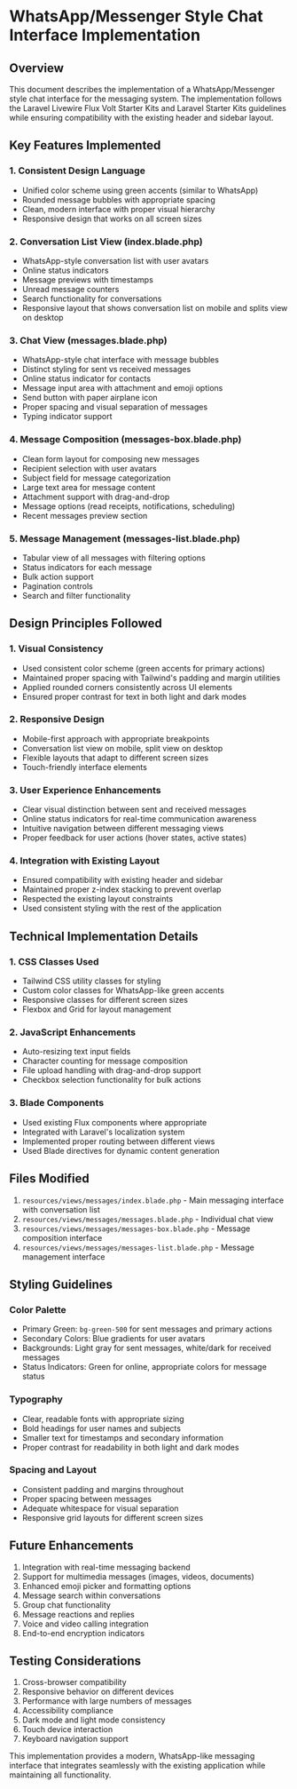# WhatsApp/Messenger Style Chat Interface Implementation

## Overview
This document describes the implementation of a WhatsApp/Messenger style chat interface for the messaging system. The implementation follows the Laravel Livewire Flux Volt Starter Kits and Laravel Starter Kits guidelines while ensuring compatibility with the existing header and sidebar layout.

## Key Features Implemented

### 1. Consistent Design Language
- Unified color scheme using green accents (similar to WhatsApp)
- Rounded message bubbles with appropriate spacing
- Clean, modern interface with proper visual hierarchy
- Responsive design that works on all screen sizes

### 2. Conversation List View (index.blade.php)
- WhatsApp-style conversation list with user avatars
- Online status indicators
- Message previews with timestamps
- Unread message counters
- Search functionality for conversations
- Responsive layout that shows conversation list on mobile and splits view on desktop

### 3. Chat View (messages.blade.php)
- WhatsApp-style chat interface with message bubbles
- Distinct styling for sent vs received messages
- Online status indicator for contacts
- Message input area with attachment and emoji options
- Send button with paper airplane icon
- Proper spacing and visual separation of messages
- Typing indicator support

### 4. Message Composition (messages-box.blade.php)
- Clean form layout for composing new messages
- Recipient selection with user avatars
- Subject field for message categorization
- Large text area for message content
- Attachment support with drag-and-drop
- Message options (read receipts, notifications, scheduling)
- Recent messages preview section

### 5. Message Management (messages-list.blade.php)
- Tabular view of all messages with filtering options
- Status indicators for each message
- Bulk action support
- Pagination controls
- Search and filter functionality

## Design Principles Followed

### 1. Visual Consistency
- Used consistent color scheme (green accents for primary actions)
- Maintained proper spacing with Tailwind's padding and margin utilities
- Applied rounded corners consistently across UI elements
- Ensured proper contrast for text in both light and dark modes

### 2. Responsive Design
- Mobile-first approach with appropriate breakpoints
- Conversation list view on mobile, split view on desktop
- Flexible layouts that adapt to different screen sizes
- Touch-friendly interface elements

### 3. User Experience Enhancements
- Clear visual distinction between sent and received messages
- Online status indicators for real-time communication awareness
- Intuitive navigation between different messaging views
- Proper feedback for user actions (hover states, active states)

### 4. Integration with Existing Layout
- Ensured compatibility with existing header and sidebar
- Maintained proper z-index stacking to prevent overlap
- Respected the existing layout constraints
- Used consistent styling with the rest of the application

## Technical Implementation Details

### 1. CSS Classes Used
- Tailwind CSS utility classes for styling
- Custom color classes for WhatsApp-like green accents
- Responsive classes for different screen sizes
- Flexbox and Grid for layout management

### 2. JavaScript Enhancements
- Auto-resizing text input fields
- Character counting for message composition
- File upload handling with drag-and-drop support
- Checkbox selection functionality for bulk actions

### 3. Blade Components
- Used existing Flux components where appropriate
- Integrated with Laravel's localization system
- Implemented proper routing between different views
- Used Blade directives for dynamic content generation

## Files Modified

1. `resources/views/messages/index.blade.php` - Main messaging interface with conversation list
2. `resources/views/messages/messages.blade.php` - Individual chat view
3. `resources/views/messages/messages-box.blade.php` - Message composition interface
4. `resources/views/messages/messages-list.blade.php` - Message management interface

## Styling Guidelines

### Color Palette
- Primary Green: `bg-green-500` for sent messages and primary actions
- Secondary Colors: Blue gradients for user avatars
- Backgrounds: Light gray for sent messages, white/dark for received messages
- Status Indicators: Green for online, appropriate colors for message status

### Typography
- Clear, readable fonts with appropriate sizing
- Bold headings for user names and subjects
- Smaller text for timestamps and secondary information
- Proper contrast for readability in both light and dark modes

### Spacing and Layout
- Consistent padding and margins throughout
- Proper spacing between messages
- Adequate whitespace for visual separation
- Responsive grid layouts for different screen sizes

## Future Enhancements

1. Integration with real-time messaging backend
2. Support for multimedia messages (images, videos, documents)
3. Enhanced emoji picker and formatting options
4. Message search within conversations
5. Group chat functionality
6. Message reactions and replies
7. Voice and video calling integration
8. End-to-end encryption indicators

## Testing Considerations

1. Cross-browser compatibility
2. Responsive behavior on different devices
3. Performance with large numbers of messages
4. Accessibility compliance
5. Dark mode and light mode consistency
6. Touch device interaction
7. Keyboard navigation support

This implementation provides a modern, WhatsApp-like messaging interface that integrates seamlessly with the existing application while maintaining all functionality.
